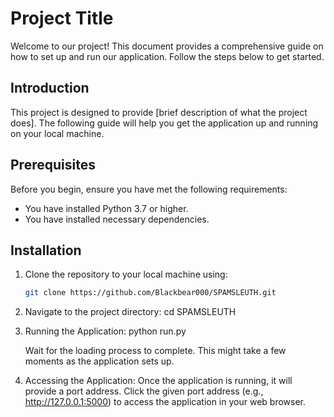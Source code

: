 # Project Title

Welcome to our project! This document provides a comprehensive guide on how to set up and run our application. Follow the steps below to get started.

## Introduction

This project is designed to provide [brief description of what the project does]. The following guide will help you get the application up and running on your local machine.

## Prerequisites

Before you begin, ensure you have met the following requirements:
- You have installed Python 3.7 or higher.
- You have installed necessary dependencies.

## Installation

1. Clone the repository to your local machine using:
   ```bash
   git clone https://github.com/Blackbear000/SPAMSLEUTH.git

2. Navigate to the project directory:
   cd SPAMSLEUTH

3. Running the Application:
   python run.py

   Wait for the loading process to complete. This might take a few moments as the application sets up.

4. Accessing the Application:
   Once the application is running, it will provide a port address. Click the given port address (e.g., http://127.0.0.1:5000) to access the application in your web browser.
